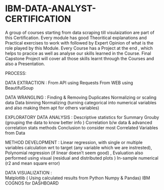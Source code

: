 # IBM-DATA-ANALYST-CERTIFICATION

A group of courses starting from data scraping till visulaization are part of this Certification.
Every module has good Theoritical explanations and Practical exercises to work with followed by Expert Opinion of what is the role played by this Module.
Every Course has a Project at the end , which helps to pracice as well as analyse our skills learned in the Course.
Final Capstone Project will cover all those skills learnt through the Courses and also a Presentation.

PROCESS:

DATA EXTRACTION :           From API using Requests
                            From WEB using BeautifulSoup

DATA WRANGLING :
                            Finding & Removing Duplicates
                            Normalizing or scaling data 
                            Data binning 
                            Normalizing (turning categorical into numerical variables and also making them apt for others variables)
              
EXPLORATORY DATA ANALYSIS : 
                            Descriptive statistics for Summary 
                            Grouby (grouping the data to know better info ) 
                            Correlation b/w data & advanced correlation stats methods
                            Conclusion to consider most Correlated Variables from Data

METHOD DEVELOPMENT : 
                            Linear regression, with single or multiple variables calculation wrt to target (any variable which we are instrested), 
                            Polynomial regression (if linear doesn’t seem good) , 
                            Evaluation also performed using visual (residual and distributed plots )
                            In-sample numerical  (r2 and mean square error)
                            
DATA VISUALIZATION :        
                            Matplotlib ( Using calculated results from Python Numpy & Pandas)
                            IBM COGNOS for DASHBOARD


              
              
              
              
